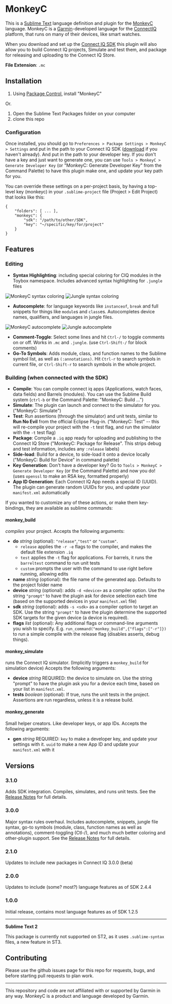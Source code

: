 MonkeyC
===============

This is a [Sublime Text](http://www.sublimetext.com/) language definition and plugin for the [MonkeyC](http://developer.garmin.com/connect-iq/monkey-c/) language. MonkeyC is a [Garmin](http://www.garmin.com/)-developed language for the [ConnectIQ](http://developer.garmin.com/connect-iq/overview) platform, that runs on many of their devices, like smart watches.

When you download and set up the [Connect IQ SDK](https://developer.garmin.com/connect-iq/sdk/) this plugin will also allow you to build Connect IQ projects, Simulate and test them, and package for releasing and uploading to the Connect IQ Store.

**File Extension**: `.mc`


Installation
------------

1. Using [Package Control](http://wbond.net/sublime_packages/package_control), install "MonkeyC"

Or.

1. Open the Sublime Text Packages folder on your computer
2. clone this repo

### Configuration

Once installed, you should go to `Preferences > Package Settings > MonkeyC > Settings` and put in the path to your Connect IQ SDK ([download](https://developer.garmin.com/connect-iq/sdk/) if you haven't already). And put in the path to your developer key. If you don't have a key and just want to generate one, you can use `Tools > MonkeyC > Generate Developer Key` (or "MonkeyC: Generate Developer Key" from the Command Palette) to have this plugin make one, and update your key path for you.

You can override these settings on a per-project basis, by having a top-level key (monkeyc) in your `.sublime-project` file (Project > Edit Project) that looks like this:

```
{
    "folders": [ ... ],
    "monkeyc": {
        "sdk": "/path/to/other/SDK",
        "key": "~/specific/key/for/project"
    }
}
```

Features
---------

### Editing

- **Syntax Highlighting**: including special coloring for CIQ modules in the Toybox namespace. Includes advanced syntax highlighting for `.jungle` files

![MonkeyC syntax coloring](http://pzl.github.io/Sublime-MonkeyC/images/mc-highlight.png) ![Jungle syntax coloring](http://pzl.github.io/Sublime-MonkeyC/images/jungle-highlight.png)


- **Autocomplete**: for language keywords like `instanceof`, `break` and full snippets for things like `module`s and `class`es. Autocompletes device names, qualifiers, and languages in jungle files.

![MonkeyC autocomplete](http://pzl.github.io/Sublime-MonkeyC/images/mc-autocomplete.png) ![Jungle autocomplete](http://pzl.github.io/Sublime-MonkeyC/images/jungle-autocomplete.png)

- **Comment-Toggle**: Select some lines and hit `Ctrl-/` to toggle comments on or off. Works in `.mc` and `.jungle`. (use `Ctrl-Shift-/` for block comments)
- **Go-To Symbols**: Adds module, class, and function names to the Sublime symbol list, as well as `(:annotations)`. Hit `Ctrl-r` to search symbols in current file, or `Ctrl-Shift-r` to search symbols in the whole project.

### Building (when connected with the SDK)

- **Compile**: You can compile connect iq apps (Applications, watch faces, data fields) and Barrels (modules). You can use the Sublime Build system (`ctrl-b` or the Command Palette: "MonkeyC: Build ...")
- **Simulate**: The plugin can launch and connect to the simulator for you. ("MonkeyC: Simulate")
- **Test**: Run assertions (through the simulator) and unit tests, similar to **Run No Evil** from the official Eclipse Plug-in. ("MonkeyC: Test" -- this will re-compile your project with the `-t` test flag, and run the simulator with the `-t` test flag)
- **Package**: Compile a `.iq` app ready for uploading and publishing to the Connect IQ Store ("MonkeyC: Package for Release". This strips debug and test information, includes any `:release` labels)
- **Side-load**: Build for a device, to side-load it onto a device locally ("MonkeyC: Build for Device" in command palette)
- **Key Generation**: Don't have a developer key? Go to `Tools > MonkeyC > Generate Developer Key` (or the Command Palette) and now you do! (uses `openssl` to make an RSA key, formatted properly)
- **App ID Generation**: Each Connect IQ App needs a special ID (UUID). The plugin can generate random UUIDs for you, and update your `manifest.xml` automatically


If you wanted to customize any of these actions, or make them key-bindings, they are available as sublime commands:

#### monkey_build

*compiles* your project. Accepts the following arguments:

- **do** _string_ (optional): `"release"`,`"test"` or `"custom"`. 
    - `release` applies the `-r -e` flags to the compiler, and makes the default file extension `.iq`
    - `test` applies the `-t` flag for applications. For barrels, it runs the `barreltest` command to run unit tests
    - `custom` prompts the user with the command to use right before running, allowing edits
- **name** _string_ (optional): the file name of the generated app. Defaults to the project folder name
- **device** _string_ (optional): adds `-d <device>` as a compiler option. Use the string `"prompt"` to have the plugin ask for device selection each time (based on the supported devices in your `manifest.xml` file)
- **sdk** _string_ (optional): adds `-s <sdk>` as a compiler option to target an SDK. Use the string `"prompt"` to have the plugin determine the supported SDK targets for the given device (a device is required).
- **flags** _list_ (optional): Any additional flags or command-line arguments you wish to specify. E.g. `run_command("monkey_build",{"flags":["-r"]})` to run a simple compile with the release flag (disables asserts, debug things).

#### monkey_simulate

runs the Connect IQ simulator. (Implicitly triggers a `monkey_build` for simulation device) Accepts the following arguments:

- **device** _string_ REQUIRED: the device to simulate on. Use the string "prompt" to have the plugin ask you for a device each time, based on your list in `manifest.xml`.
- **tests** _boolean_ (optional): If true, runs the unit tests in the project. Assertions are run regardless, unless it is a release build.


#### monkey_generate

Small helper creators. Like developer keys, or app IDs. Accepts the following arguments:

- **gen** _string_ REQUIRED: `key` to make a developer key, and update your settings with it. `uuid` to make a new App ID and update your `manifest.xml` with it


Versions
--------

### 3.1.0

Adds SDK integration. Compiles, simulates, and runs unit tests. See the [Release Notes](messages/3.1.0.txt) for full details.

### 3.0.0

Major syntax rules overhaul. Includes autocomplete, snippets, jungle file syntax, go-to symbols (module, class, function names as well as annotations), comment-toggling (Ctl-/), and much much better coloring and other-plugin support. See the [Release Notes](messages/3.0.0.txt) for full details.

### 2.1.0

Updates to include new packages in Connect IQ 3.0.0 (beta)

### 2.0.0
Updates to include (some? most?) language features as of SDK 2.4.4

### 1.0.0
Initial release, contains most language features as of SDK 1.2.5

---

**Sublime Text 2**

This package is currently not supported on ST2, as it uses `.sublime-syntax` files, a new feature in ST3. 


Contributing
------------

Please use the github issues page for this repo for requests, bugs, and before starting pull requests to plan work.


---
 
This repository and code are not affiliated with or supported by Garmin in any way. MonkeyC is a product and language developed by Garmin.